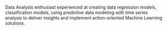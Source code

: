 Data Analysis enthusiast experienced at creating data regression models, classification models, using predictive data modeling with time series analysis to deliver insights and
implement action-oriented Machine Learning solutions. 
